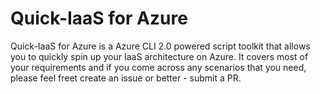 # Quick-IaaS for Azure

Quick-IaaS for Azure is a Azure CLI 2.0 powered script toolkit that allows you to quickly spin up your IaaS architecture on Azure. It covers most of your requirements and if you come across any scenarios that you need, please feel freet create an issue or better - submit a PR.


